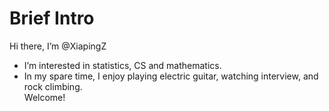# Brief Intro
Hi there, I’m @XiapingZ
- I’m interested in statistics, CS and mathematics.
- In my spare time, I enjoy playing electric guitar, watching interview, and rock climbing.  
Welcome!
<!---
XiapingZ/XiapingZ is a ✨ special ✨ repository because its `README.md` (this file) appears on your GitHub profile.
You can click the Preview link to take a look at your changes.
--->
